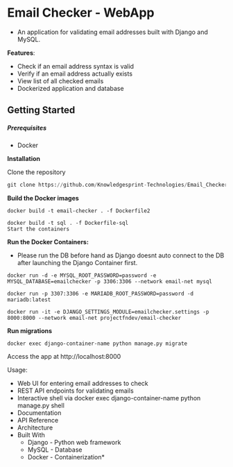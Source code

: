 # Email Checker - WebApp
* An application for validating email addresses built with Django and MySQL.

**Features**:

* Check if an email address syntax is valid
* Verify if an email address actually exists
* View list of all checked emails
* Dockerized application and database

## Getting Started
##### Prerequisites

* Docker


**Installation**

Clone the repository

```python
git clone https://github.com/Knowledgesprint-Technologies/Email_Checker.git
```

**Build the Docker images**

```console
docker build -t email-checker . -f Dockerfile2

docker build -t sql . -f Dockerfile-sql
Start the containers
```

**Run the Docker Containers:**

* Please run the DB before hand as Django doesnt auto connect to the DB after launching the Django Container first.

```console
docker run -d -e MYSQL_ROOT_PASSWORD=password -e MYSQL_DATABASE=emailchecker -p 3306:3306 --network email-net mysql

docker run -p 3307:3306 -e MARIADB_ROOT_PASSWORD=password -d mariadb:latest

docker run -it -e DJANGO_SETTINGS_MODULE=emailchecker.settings -p 8000:8000 --network email-net projectfndev/email-checker
```




**Run migrations**
```console
docker exec django-container-name python manage.py migrate

```
Access the app at http://localhost:8000

Usage:
* Web UI for entering email addresses to check
* REST API endpoints for validating emails
* Interactive shell via docker exec django-container-name python manage.py shell
* Documentation
* API Reference
* Architecture
* Built With
    * Django - Python web framework
    * MySQL - Database
    * Docker - Containerization*